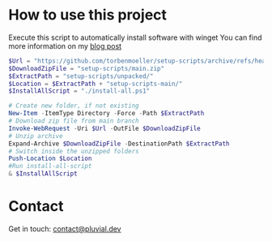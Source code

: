 # How to use this project
Execute this script to automatically install software with winget
You can find more information on my [blog post](https://pluvial.dev/post/setup-dev-environment/)

```powershell
$Url = "https://github.com/torbenmoeller/setup-scripts/archive/refs/heads/main.zip"
$DownloadZipFile = "setup-scripts/main.zip"
$ExtractPath = "setup-scripts/unpacked/"
$Location = $ExtractPath + "setup-scripts-main/"
$InstallAllScript = "./install-all.ps1"

# Create new folder, if not existing
New-Item -ItemType Directory -Force -Path $ExtractPath
# Download zip file from main branch 
Invoke-WebRequest -Uri $Url -OutFile $DownloadZipFile
# Unzip archive
Expand-Archive $DownloadZipFile -DestinationPath $ExtractPath
# Switch inside the unzipped folders
Push-Location $Location
#Run install-all-script
& $InstallAllScript
```

# Contact
Get in touch: contact@pluvial.dev
